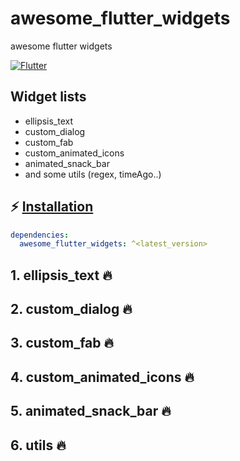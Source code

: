 # awesome_flutter_widgets

awesome flutter widgets

[![Flutter](https://img.shields.io/badge/Platform-Flutter-blue.svg)](https://flutter.dev/)

## Widget lists

- ellipsis_text
- custom_dialog
- custom_fab
- custom_animated_icons
- animated_snack_bar
- and some utils (regex, timeAgo..)

## ⚡ [Installation](https://flutter.dev/docs/development/packages-and-plugins/using-packages)


```yaml
dependencies:
  awesome_flutter_widgets: ^<latest_version>
```

## 1. ellipsis_text 🔥

## 2. custom_dialog 🔥

## 3. custom_fab 🔥

## 4. custom_animated_icons 🔥

## 5. animated_snack_bar 🔥

## 6. utils 🔥


